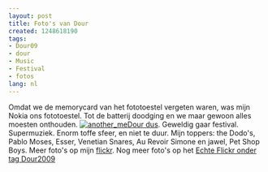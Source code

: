 ```yaml
---
layout: post
title: Foto's van Dour
created: 1248618190
tags:
- Dour09
- dour
- Music
- Festival
- fotos
lang: nl
---
```

Omdat we de memorycard van het fototoestel vergeten waren, was mijn Nokia ons fototoestel. Tot de batterij doodging en we maar gewoon alles moesten onthouden. [![another_me](http://flickr.webschuur.com//data/Dour09/web/another_me.jpg "another_me")](http://flickr.webschuur.com//Dour09/#another_me.jpg)[Dour dus](http://www.dourfestival.be/nl/). Geweldig gaar festival. Supermuziek. Enorm toffe sfeer, en niet te duur. Mijn toppers: the Dodo's, Pablo Moses, Esser, Venetian Snares, Au Revoir Simone en jawel, Pet Shop Boys. Meer foto's op mijn [flickr](http://flickr.webschuur.com//Dour09/). Nog meer foto's op het [Echte Flickr onder tag Dour2009](http://www.flickr.com/photos/tags/dour2009/interesting/)
